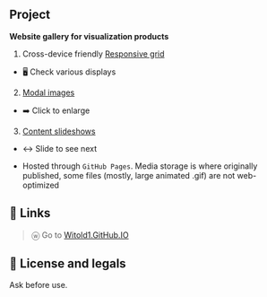 ## Project
**Website gallery for visualization products**

1. Cross-device friendly [Responsive grid](https://www.w3schools.com/howto/howto_css_image_grid_responsive.asp)
  * 🖥️ Check various displays
2. [Modal images](https://www.w3schools.com/howto/howto_css_modal_images.asp)
  * ➡️ Click to enlarge
3. [Content slideshows](https://www.w3schools.com/howto/howto_js_slideshow.asp)
  * ↔️ Slide to see next

* Hosted through `GitHub Pages`. Media storage is where originally published, some files (mostly, large animated .gif) are not web-optimized

## 📌 Links
> ⓦ Go to [Witold1.GitHub.IO](https://witold1.github.io/)

## 🐉 License and legals
Ask before use.
